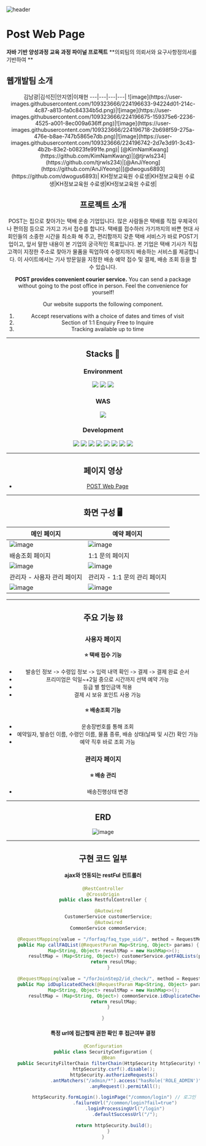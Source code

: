![header](https://capsule-render.vercel.app/api?type=slice&color=gradient&height=150&section=footer&text=Final%20Project&fontSize=80)

# Post Web Page

**자바 기반 양성과정 교육 과정 파이널 프로젝트**
**의뢰팀의 의뢰서와 요구사항정의서를 기반하여 **

## 웹개발팀 소개

<div align="center">
김남광|김석진|안지영|이재현
---|---|---|---|
![image](https://user-images.githubusercontent.com/109323666/224196633-94224d01-214c-4c87-a813-fa0c84334b5d.png)|![image](https://user-images.githubusercontent.com/109323666/224196675-159375e6-2236-4525-a001-8ec009a636ff.png)|![image](https://user-images.githubusercontent.com/109323666/224196718-2b698f59-275a-476e-b8ae-747b5865e7db.png)|![image](https://user-images.githubusercontent.com/109323666/224196742-2d7e3d91-3c43-4b2b-83e2-b0823fe991fe.png)|
[@KimNamKwang](https://github.com/KimNamKwang)|[@tjrwls234](https://github.com/tjrwls234)|[@AnJiYeong](https://github.com/AnJiYeong)|[@dwogus6893](https://github.com/dwogus6893)|
KH정보교육원 수료생|KH정보교육원 수료생|KH정보교육원 수료생|KH정보교육원 수료생|

## 프로젝트 소개

POST는 집으로 찾아가는 택배 운송 기업입니다. 많은 사람들은 택배를 직접 우체국이나 편의점 등으로 가지고 가서 접수를 합니다. 택배를 접수하러 가기까지의 바쁜 현대 사회인들의 소중한 시간을 최소화 해 주고, 편리함까지 갖춘 택배 서비스가 바로 POST기업이고, 앞서 말한 내용이 본 기업의 궁극적인 목표입니다. 본 기업은 택배 기사가 직접 고객이 지정한 주소로 찾아가 물품을 픽업하여 수령지까지 배송하는 서비스를 제공합니다. 이 사이트에서는 기사 방문일을 지정한 배송 예약 접수 및 결제, 배송 조회 등을 할 수 있습니다.

**POST provides convenient courier service.**
You can send a package without going to the post office in person. Feel the convenience for yourself!

Our website supports the following component.

1. Accept reservations with a choice of dates and times of visit
2. Section of 1:1 Enquiry Free to Inquire
3. Tracking available up to time

---

## Stacks 🔧

### Environment

<img src="https://img.shields.io/badge/Visual%20Studio%20Code-007ACC?style=for-the-badge&logo=Visual%20Studio%20Code&logoColor=white"> <img src="https://img.shields.io/badge/Git-F05032?style=for-the-badge&logo=Git&logoColor=white"> <img src="https://img.shields.io/badge/GitHub-181717?style=for-the-badge&logo=GitHub&logoColor=white">

### WAS

<img src="https://img.shields.io/badge/Apache%20Tomcat-F8DC75?style=for-the-badge&logo=Apache%20Tomcat&logoColor=black">

### Development

<img src="https://img.shields.io/badge/JAVA-007396?style=for-the-badge&logo=java&logoColor=white"> <img src="https://img.shields.io/badge/MySQL-4479A1?style=for-the-badge&logo=MySQL&logoColor=white"> <img src="https://img.shields.io/badge/JavaScript-F7DF1E?style=for-the-badge&logo=JavaScript&logoColor=black"> <img src="https://img.shields.io/badge/Spring%20Boot-6DB33F?style=for-the-badge&logo=Spring%20Boot&logoColor=white"> <img src="https://img.shields.io/badge/jQuery-0769AD?style=for-the-badge&logo=jQuery&logoColor=white"> <img src="https://img.shields.io/badge/HTML-E34F26?style=for-the-badge&logo=HTML5&logoColor=white"> <img src="https://img.shields.io/badge/CSS-1572B6?style=for-the-badge&logo=CSS3&logoColor=white"> <img src="https://img.shields.io/badge/Bootstrap-7952B3?style=for-the-badge&logo=Bootstrap&logoColor=white">

---

## 페이지 영상

- [POST Web Page](https://www.youtube.com/watch?v=SDOiq77q_7Q)

---

## 화면 구성 🖥

| 메인 페이지                                                                                                      | 예약 페이지                                                                                                      |
| ---------------------------------------------------------------------------------------------------------------- | ---------------------------------------------------------------------------------------------------------------- |
| ![image](https://user-images.githubusercontent.com/109323666/224203281-2acf75cd-d972-415d-97ac-4f85631e039d.png) | ![image](https://user-images.githubusercontent.com/109323666/224203983-d9db226b-4b01-4439-95e8-235c00bacdb8.png) |
| 배송조회 페이지                                                                                                  | 1:1 문의 페이지                                                                                                  |
| ![image](https://user-images.githubusercontent.com/109323666/224204377-d0136d8f-a261-4766-8c3f-02ba3225621c.png) | ![image](https://user-images.githubusercontent.com/109323666/224204676-4f7c984d-d7bb-434c-b1d0-5120fd9ba74d.png) |
| 관리자 - 사용자 관리 페이지                                                                                      | 관리자 - 1:1 문의 관리 페이지                                                                                    |
| ![image](https://user-images.githubusercontent.com/109323666/224205061-30e2b542-f652-4928-afa8-005ca89871ba.png) | ![image](https://user-images.githubusercontent.com/109323666/224205119-92416c7a-98f7-44a9-8555-02686e453e69.png) |

---

## 주요 기능 ⛓️

### 사용자 페이지

#### ⭐ 택배 접수 기능

- 발송인 정보 -> 수령입 정보 -> 입력 내역 확인 -> 결제 -> 결제 완료 순서
- 프리미엄은 익일~+2일 중으로 시간까지 선택 예약 가능
- 등급 별 할인금액 적용
- 결제 시 보유 포인트 사용 가능

#### ⭐ 배송조회 기능

- 운송장번호를 통해 조회
- 예약일자, 발송인 이름, 수령인 이름, 물품 종류, 배송 상태(날짜 및 시간) 확인 가능
- 예약 직후 바로 조회 가능

### 관리자 페이지

#### ⭐ 배송 관리

- 배송진행상태 변경

---

## ERD

![image](https://user-images.githubusercontent.com/109323666/224228867-a110bd5e-14cf-49db-858c-3a3d55c3b838.png)

---

## 구현 코드 일부

#### ajax와 연동되는 restFul 컨트롤러

```java
@RestController
@CrossOrigin
public class RestfulController {

    @Autowired
    CustomerService customerService;
    @Autowired
    CommonService commonService;

    @RequestMapping(value = "/forfaq/faq_type_uid/", method = RequestMethod.GET)
    public Map callFAQList(@RequestParam Map<String, Object> params) {
        Map<String, Object> resultMap = new HashMap<>();
        resultMap = (Map<String, Object>) customerService.getFAQLists(params);
        return resultMap;
    }

    @RequestMapping(value = "/forJoinStep2/id_check/", method = RequestMethod.GET)
    public Map idDuplicatedCheck(@RequestParam Map<String, Object> params) {
        Map<String, Object> resultMap = new HashMap<>();
        resultMap = (Map<String, Object>) commonService.idDuplicateCheck(params);
        return resultMap;
    }

}
```

#### 특정 url에 접근할때 권한 확인 후 접근여부 결정

```JAVA
@Configuration
public class SecurityConfiguration {
    @Bean
    public SecurityFilterChain filterChain(HttpSecurity httpSecurity) throws Exception {
        httpSecurity.csrf().disable();
        httpSecurity.authorizeRequests()
                .antMatchers("/admin/*").access("hasRole('ROLE_ADMIN')")
                .anyRequest().permitAll();

        httpSecurity.formLogin().loginPage("/common/login") // 로그인
                .failureUrl("/common/login?fail=true")
                .loginProcessingUrl("/login")
                .defaultSuccessUrl("/");

        return httpSecurity.build();
    }
}
```
